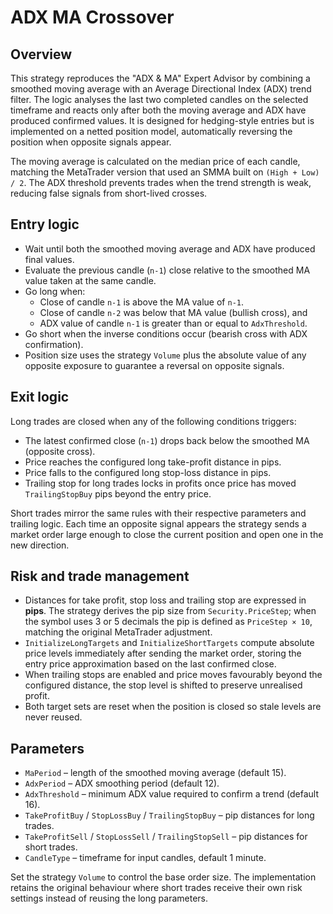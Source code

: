 # ADX MA Crossover

## Overview
This strategy reproduces the "ADX & MA" Expert Advisor by combining a smoothed moving average with an Average Directional Index (ADX) trend filter. The logic analyses the last two completed candles on the selected timeframe and reacts only after both the moving average and ADX have produced confirmed values. It is designed for hedging-style entries but is implemented on a netted position model, automatically reversing the position when opposite signals appear.

The moving average is calculated on the median price of each candle, matching the MetaTrader version that used an SMMA built on `(High + Low) / 2`. The ADX threshold prevents trades when the trend strength is weak, reducing false signals from short-lived crosses.

## Entry logic
- Wait until both the smoothed moving average and ADX have produced final values.
- Evaluate the previous candle (`n-1`) close relative to the smoothed MA value taken at the same candle.
- Go long when:
  - Close of candle `n-1` is above the MA value of `n-1`.
  - Close of candle `n-2` was below that MA value (bullish cross), and
  - ADX value of candle `n-1` is greater than or equal to `AdxThreshold`.
- Go short when the inverse conditions occur (bearish cross with ADX confirmation).
- Position size uses the strategy `Volume` plus the absolute value of any opposite exposure to guarantee a reversal on opposite signals.

## Exit logic
Long trades are closed when any of the following conditions triggers:
- The latest confirmed close (`n-1`) drops back below the smoothed MA (opposite cross).
- Price reaches the configured long take-profit distance in pips.
- Price falls to the configured long stop-loss distance in pips.
- Trailing stop for long trades locks in profits once price has moved `TrailingStopBuy` pips beyond the entry price.

Short trades mirror the same rules with their respective parameters and trailing logic. Each time an opposite signal appears the strategy sends a market order large enough to close the current position and open one in the new direction.

## Risk and trade management
- Distances for take profit, stop loss and trailing stop are expressed in **pips**. The strategy derives the pip size from `Security.PriceStep`; when the symbol uses 3 or 5 decimals the pip is defined as `PriceStep × 10`, matching the original MetaTrader adjustment.
- `InitializeLongTargets` and `InitializeShortTargets` compute absolute price levels immediately after sending the market order, storing the entry price approximation based on the last confirmed close.
- When trailing stops are enabled and price moves favourably beyond the configured distance, the stop level is shifted to preserve unrealised profit.
- Both target sets are reset when the position is closed so stale levels are never reused.

## Parameters
- `MaPeriod` – length of the smoothed moving average (default 15).
- `AdxPeriod` – ADX smoothing period (default 12).
- `AdxThreshold` – minimum ADX value required to confirm a trend (default 16).
- `TakeProfitBuy` / `StopLossBuy` / `TrailingStopBuy` – pip distances for long trades.
- `TakeProfitSell` / `StopLossSell` / `TrailingStopSell` – pip distances for short trades.
- `CandleType` – timeframe for input candles, default 1 minute.

Set the strategy `Volume` to control the base order size. The implementation retains the original behaviour where short trades receive their own risk settings instead of reusing the long parameters.
